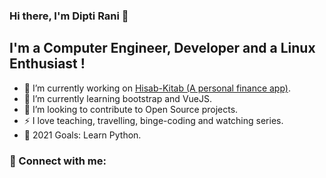 ### Hi there, I'm Dipti Rani 👋

## I'm a Computer Engineer, Developer and a Linux Enthusiast !

- 🔭 I’m currently working on [Hisab-Kitab (A personal finance app)](https://github.com/diptirani16/Hisab-Kitab).
- 🌱 I’m currently learning bootstrap and VueJS.
- 👯 I’m looking to contribute to Open Source projects.
- :zap: I love teaching, travelling, binge-coding and watching series.
- 🥅 2021 Goals: Learn Python.

### :handshake: Connect with me: